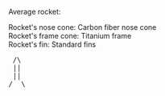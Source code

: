 Average rocket: <br/>

Rocket's nose cone: Carbon fiber nose cone <br/>
Rocket's frame cone: Titanium frame <br/>
Rocket's fin: Standard fins <br/>

<pre>
 /\  
 ||  
 ||  
/  \ 
</pre>
